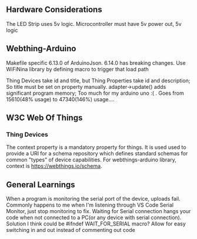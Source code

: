 
## Hardware Considerations
  The LED Strip uses 5v logic. Microcontroller must have 5v power out, 5v logic 

## Webthing-Arduino
  Makefile specific 6.13.0 of ArduinoJson. 6.14.0 has breaking changes.
  Use WiFiNina library by defining macro to trigger that load path

  Thing Devices take id and title, but Thing Properties take id and description; So title must be set on property manually.
  adapter->update() adds significant program memory; Too much for my arduino uno :( . Goes from 15610(48% usage) to 47340(146%) usage....

  ## W3C Web Of Things
  ### Thing Devices 
  The context property is a mandatory property for things. It is used used to provide a URI for a schema repository which defines standard schemas for common "types" of device capabilities. For webthings-arduino library, context is https://webthings.io/schema.

## General Learnings
  When a program is monitoring the serial port of the device, uploads fail. Commonly happens to me when I'm listening through VS Code Serial Monitor, just stop monitoring to fix.
  Waiting for Serial connection hangs your code when not connected to a PC(or any device with serial connection). Solution I think could be #ifndef WAIT_FOR_SERIAL macro? Allow for easy switching in and out instead of commenting out code
